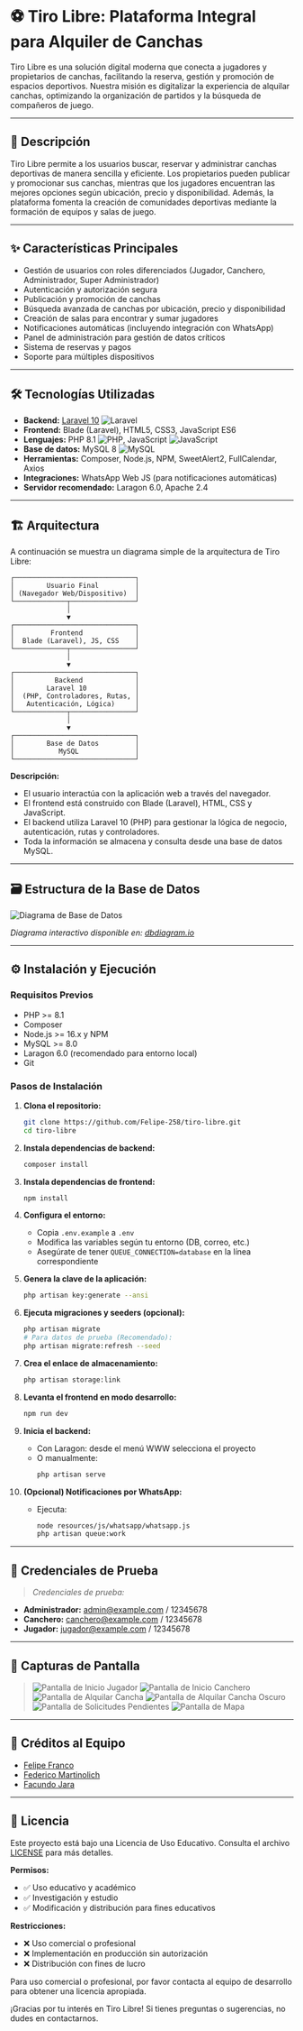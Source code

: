 # ⚽ Tiro Libre: Plataforma Integral para Alquiler de Canchas

Tiro Libre es una solución digital moderna que conecta a jugadores y propietarios de canchas, facilitando la reserva, gestión y promoción de espacios deportivos. Nuestra misión es digitalizar la experiencia de alquilar canchas, optimizando la organización de partidos y la búsqueda de compañeros de juego.

---

## 🚀 Descripción

Tiro Libre permite a los usuarios buscar, reservar y administrar canchas deportivas de manera sencilla y eficiente. Los propietarios pueden publicar y promocionar sus canchas, mientras que los jugadores encuentran las mejores opciones según ubicación, precio y disponibilidad. Además, la plataforma fomenta la creación de comunidades deportivas mediante la formación de equipos y salas de juego.

---

## ✨ Características Principales

- Gestión de usuarios con roles diferenciados (Jugador, Canchero, Administrador, Super Administrador)
- Autenticación y autorización segura
- Publicación y promoción de canchas
- Búsqueda avanzada de canchas por ubicación, precio y disponibilidad
- Creación de salas para encontrar y sumar jugadores
- Notificaciones automáticas (incluyendo integración con WhatsApp)
- Panel de administración para gestión de datos críticos
- Sistema de reservas y pagos
- Soporte para múltiples dispositivos

---

## 🛠️ Tecnologías Utilizadas

- **Backend:** [Laravel 10](https://laravel.com/) ![Laravel](https://img.shields.io/badge/Laravel-10.x-red?logo=laravel)
- **Frontend:** Blade (Laravel), HTML5, CSS3, JavaScript ES6
- **Lenguajes:** PHP 8.1 ![PHP](https://img.shields.io/badge/PHP-8.1-blue?logo=php), JavaScript ![JavaScript](https://img.shields.io/badge/JavaScript-ES6-yellow?logo=javascript)
- **Base de datos:** MySQL 8 ![MySQL](https://img.shields.io/badge/MySQL-8.0-blue?logo=mysql)
- **Herramientas:** Composer, Node.js, NPM, SweetAlert2, FullCalendar, Axios
- **Integraciones:** WhatsApp Web JS (para notificaciones automáticas)
- **Servidor recomendado:** Laragon 6.0, Apache 2.4
---

## 🏗️ Arquitectura

A continuación se muestra un diagrama simple de la arquitectura de Tiro Libre:

```
┌──────────────────────────────┐
│        Usuario Final         │
│ (Navegador Web/Dispositivo)  │
└─────────────┬────────────────┘
              │
              ▼
┌──────────────────────────────┐
│         Frontend             │
│  Blade (Laravel), JS, CSS    │
└─────────────┬────────────────┘
              │
              ▼
┌──────────────────────────────┐
│          Backend             │
│        Laravel 10            │
│  (PHP, Controladores, Rutas, │
│   Autenticación, Lógica)     │
└─────────────┬────────────────┘
              │
              ▼
┌──────────────────────────────┐
│        Base de Datos         │
│           MySQL              │
└──────────────────────────────┘
```

**Descripción:**
- El usuario interactúa con la aplicación web a través del navegador.
- El frontend está construido con Blade (Laravel), HTML, CSS y JavaScript.
- El backend utiliza Laravel 10 (PHP) para gestionar la lógica de negocio, autenticación, rutas y controladores.
- Toda la información se almacena y consulta desde una base de datos MySQL.

---

## 🗃️ Estructura de la Base de Datos

![Diagrama de Base de Datos](./docs/diagrama-bd.png)

*Diagrama interactivo disponible en: [dbdiagram.io](https://dbdiagram.io/d/tiro-libre-68b5a733777b52b76c80ca67)*

---

## ⚙️ Instalación y Ejecución

### Requisitos Previos

- PHP >= 8.1
- Composer
- Node.js >= 16.x y NPM
- MySQL >= 8.0
- Laragon 6.0 (recomendado para entorno local)
- Git

### Pasos de Instalación

1. **Clona el repositorio:**
   ```bash
   git clone https://github.com/Felipe-258/tiro-libre.git
   cd tiro-libre
   ```

2. **Instala dependencias de backend:**
   ```bash
   composer install
   ```

3. **Instala dependencias de frontend:**
   ```bash
   npm install
   ```

4. **Configura el entorno:**
   - Copia `.env.example` a `.env`
   - Modifica las variables según tu entorno (DB, correo, etc.)
   - Asegúrate de tener `QUEUE_CONNECTION=database` en la línea correspondiente

5. **Genera la clave de la aplicación:**
   ```bash
   php artisan key:generate --ansi
   ```

6. **Ejecuta migraciones y seeders (opcional):**
   ```bash
   php artisan migrate
   # Para datos de prueba (Recomendado):
   php artisan migrate:refresh --seed
   ```

7. **Crea el enlace de almacenamiento:**
   ```bash
   php artisan storage:link
   ```

8. **Levanta el frontend en modo desarrollo:**
   ```bash
   npm run dev
   ```

9. **Inicia el backend:**
   - Con Laragon: desde el menú WWW selecciona el proyecto
   - O manualmente:
     ```bash
     php artisan serve
     ```

10. **(Opcional) Notificaciones por WhatsApp:**
    - Ejecuta:
      ```bash
      node resources/js/whatsapp/whatsapp.js
      php artisan queue:work
      ```

---

## 🧪 Credenciales de Prueba

> _Credenciales de prueba:_
- **Administrador:** admin@example.com / 12345678
- **Canchero:** canchero@example.com / 12345678
- **Jugador:** jugador@example.com / 12345678

---

## 📸 Capturas de Pantalla

> ![Pantalla de Inicio Jugador](./docs/home-jugador.png)
> ![Pantalla de Inicio Canchero](./docs/home-canchero.png)
> ![Pantalla de Alquilar Cancha](./docs/cancha.png)
> ![Pantalla de Alquilar Cancha Oscuro](./docs/cancha-oscuro.png)
> ![Pantalla de Solicitudes Pendientes](./docs/solicitudes-pendientes.png)
> ![Pantalla de Mapa](./docs/mapa.png)


---

## 👥 Créditos al Equipo

- [Felipe Franco](https://github.com/Felipe-258)
- [Federico Martinolich](https://github.com/FedericoMartinolich)
- [Facundo Jara](https://github.com/P2jaraFacundo)

---

## 📄 Licencia

Este proyecto está bajo una Licencia de Uso Educativo. Consulta el archivo [LICENSE](./LICENSE) para más detalles.

**Permisos:**
- ✅ Uso educativo y académico
- ✅ Investigación y estudio
- ✅ Modificación y distribución para fines educativos

**Restricciones:**
- ❌ Uso comercial o profesional
- ❌ Implementación en producción sin autorización
- ❌ Distribución con fines de lucro

Para uso comercial o profesional, por favor contacta al equipo de desarrollo para obtener una licencia apropiada.

¡Gracias por tu interés en Tiro Libre! Si tienes preguntas o sugerencias, no dudes en contactarnos.

